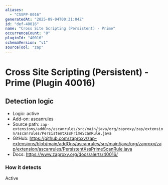```yaml
---
aliases:
  - "CSSPP-0016"
generatedAt: "2025-09-04T00:31:04Z"
id: "def-40016"
name: "Cross Site Scripting (Persistent) - Prime"
occurrenceCount: "0"
pluginId: "40016"
schemaVersion: "v1"
sourceTool: "zap"
---
```


# Cross Site Scripting (Persistent) - Prime (Plugin 40016)

## Detection logic

- Logic: active
- Add-on: ascanrules
- Source path: `zap-extensions/addOns/ascanrules/src/main/java/org/zaproxy/zap/extension/ascanrules/PersistentXssPrimeScanRule.java`
- GitHub: https://github.com/zaproxy/zap-extensions/blob/main/addOns/ascanrules/src/main/java/org/zaproxy/zap/extension/ascanrules/PersistentXssPrimeScanRule.java
- Docs: https://www.zaproxy.org/docs/alerts/40016/

### How it detects

Active

